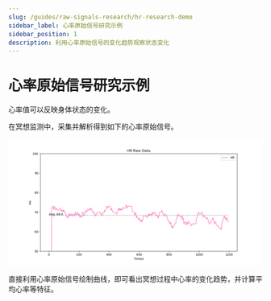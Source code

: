 ```yaml
---
slug: /guides/raw-signals-research/hr-research-demo
sidebar_label: 心率原始信号研究示例
sidebar_position: 1
description: 利用心率原始信号的变化趋势观察状态变化
---
```


# 心率原始信号研究示例

心率值可以反映身体状态的变化。

在冥想监测中，采集并解析得到如下的心率原始信号。

![心率原始信号](./image/hr-raw-signal.png)

直接利用心率原始信号绘制曲线，即可看出冥想过程中心率的变化趋势，并计算平均心率等特征。
